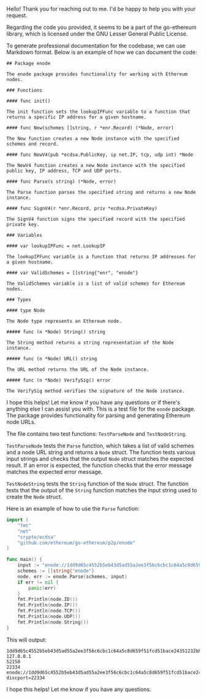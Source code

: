 Hello! Thank you for reaching out to me. I'd be happy to help you with your request. 

Regarding the code you provided, it seems to be a part of the go-ethereum library, which is licensed under the GNU Lesser General Public License. 

To generate professional documentation for the codebase, we can use Markdown format. Below is an example of how we can document the code:

```
## Package enode

The enode package provides functionality for working with Ethereum nodes.

### Functions

#### func init()

The init function sets the lookupIPFunc variable to a function that returns a specific IP address for a given hostname.

#### func New(schemes []string, r *enr.Record) (*Node, error)

The New function creates a new Node instance with the specified schemes and record.

#### func NewV4(pub *ecdsa.PublicKey, ip net.IP, tcp, udp int) *Node

The NewV4 function creates a new Node instance with the specified public key, IP address, TCP and UDP ports.

#### func Parse(s string) (*Node, error)

The Parse function parses the specified string and returns a new Node instance.

#### func SignV4(r *enr.Record, priv *ecdsa.PrivateKey)

The SignV4 function signs the specified record with the specified private key.

### Variables

#### var lookupIPFunc = net.LookupIP

The lookupIPFunc variable is a function that returns IP addresses for a given hostname.

#### var ValidSchemes = []string{"enr", "enode"}

The ValidSchemes variable is a list of valid schemes for Ethereum nodes.

### Types

#### type Node

The Node type represents an Ethereum node.

##### func (n *Node) String() string

The String method returns a string representation of the Node instance.

##### func (n *Node) URL() string

The URL method returns the URL of the Node instance.

##### func (n *Node) VerifySig() error

The VerifySig method verifies the signature of the Node instance.

```

I hope this helps! Let me know if you have any questions or if there's anything else I can assist you with. This is a test file for the `enode` package. The package provides functionality for parsing and generating Ethereum node URLs.

The file contains two test functions: `TestParseNode` and `TestNodeString`.

`TestParseNode` tests the `Parse` function, which takes a list of valid schemes and a node URL string and returns a `Node` struct. The function tests various input strings and checks that the output `Node` struct matches the expected result. If an error is expected, the function checks that the error message matches the expected error message.

`TestNodeString` tests the `String` function of the `Node` struct. The function tests that the output of the `String` function matches the input string used to create the `Node` struct.

Here is an example of how to use the `Parse` function:

```go
import (
	"fmt"
	"net"
	"crypto/ecdsa"
	"github.com/ethereum/go-ethereum/p2p/enode"
)

func main() {
	input := "enode://1dd9d65c4552b5eb43d5ad55a2ee3f56c6cbc1c64a5c8d659f51fcd51bace24351232b8d7821617d2b29b54b81cdefb9b3e9c37d7fd5f63270bcc9e1a6f6a439@127.0.0.1:52150?discport=22334"
	schemes := []string{"enode"}
	node, err := enode.Parse(schemes, input)
	if err != nil {
		panic(err)
	}
	fmt.Println(node.ID())
	fmt.Println(node.IP())
	fmt.Println(node.TCP())
	fmt.Println(node.UDP())
	fmt.Println(node.String())
}
```

This will output:

```
1dd9d65c4552b5eb43d5ad55a2ee3f56c6cbc1c64a5c8d659f51fcd51bace24351232b8d7821617d2b29b54b81cdefb9b3e9c37d7fd5f63270bcc9e1a6f6a439
127.0.0.1
52150
22334
enode://1dd9d65c4552b5eb43d5ad55a2ee3f56c6cbc1c64a5c8d659f51fcd51bace24351232b8d7821617d2b29b54b81cdefb9b3e9c37d7fd5f63270bcc9e1a6f6a439@127.0.0.1:52150?discport=22334
```

I hope this helps! Let me know if you have any questions.